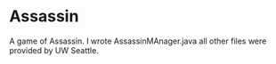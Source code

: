 # Assassin
A game of Assassin. I wrote AssassinMAnager.java all other files were provided by UW Seattle.
